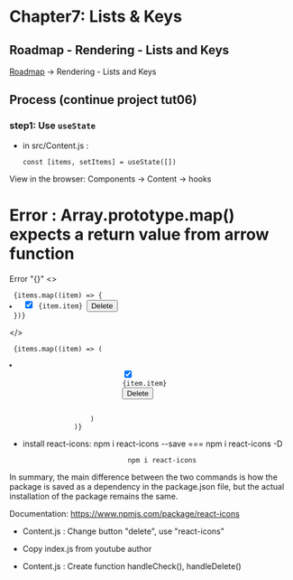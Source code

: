 # Chapter7: Lists & Keys

## Roadmap - Rendering - Lists and Keys

[Roadmap](https://roadmap.sh/react)    ->    Rendering - Lists and Keys

## Process (continue project tut06)

### step1: Use `useState`

- in src/Content.js : 

   <code>const [items, setItems] = useState([])</code>

View in the browser: Components -> Content -> hooks

# Error : Array.prototype.map() expects a return value from arrow function

Error "{}"
   <><pre><code> 
      {items.map((item) => {
                        <li className="item" key={item.id}>
                            <input
                                type="checkbox"
                                checked={item.checked}
                            />
                            <label>{item.item}</label>
                            <button>Delete</button>
                        </li>
                })} 
   </code></pre></>

   <pre><code> {items.map((item) => (
                        <li className="item" key={item.id}>
                            <input
                                type="checkbox"
                                checked={item.checked}
                            />
                            <label>{item.item}</label>
                            <button>Delete</button>
                        </li>
                    )
                )} </code></pre>

- install react-icons:         npm i react-icons --save   ===  npm i react-icons -D

                                npm i react-icons

In summary, the main difference between the two commands is how the package is saved as a dependency in the package.json file, but the actual installation of the package remains the same.


Documentation: https://www.npmjs.com/package/react-icons

- Content.js : Change button "delete", use "react-icons"

- Copy index.js from youtube author

- Content.js : Create function handleCheck(), handleDelete()

